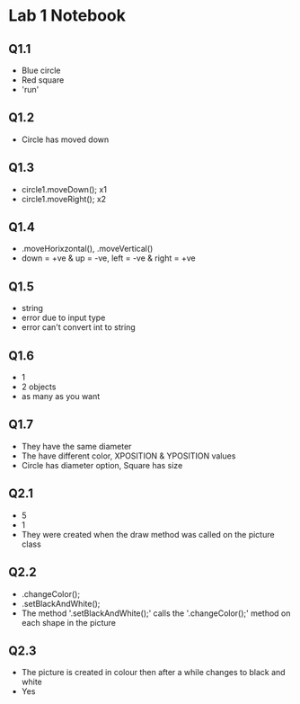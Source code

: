 # Lab 1 Notebook

## Q1.1

- Blue circle
- Red square
- 'run'


## Q1.2

- Circle has moved down


## Q1.3 

- circle1.moveDown(); x1 
- circle1.moveRight(); x2 


## Q1.4 

- .moveHorixzontal(), .moveVertical()
- down  = +ve & up = -ve, left = -ve & right = +ve


## Q1.5 

- string
- error due to input type
- error can't convert int to string


## Q1.6 

- 1 
- 2 objects
- as many as you want


## Q1.7

- They have the same diameter
- The have different color, XPOSITION & YPOSITION values
- Circle has diameter option, Square has size


## Q2.1 

- 5 
- 1 
- They were created when the draw method was called on the picture class


## Q2.2 

- .changeColor();
- .setBlackAndWhite();
- The method '.setBlackAndWhite();' calls the '.changeColor();' method on each shape in the picture


## Q2.3 

- The picture is created in colour then after a while changes to black and white
- Yes


